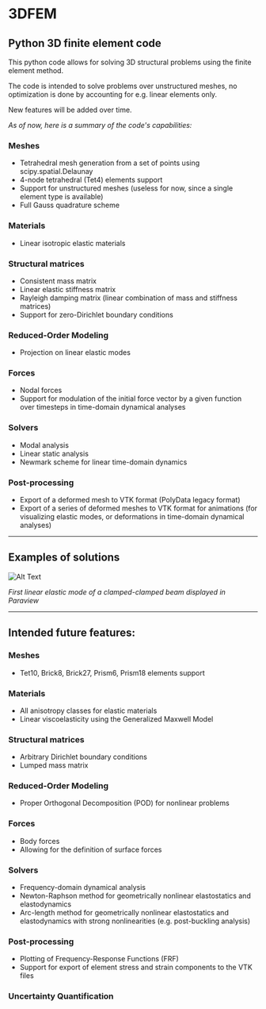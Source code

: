 # 3DFEM
## Python 3D finite element code

This python code allows for solving 3D structural problems using the finite element method.

The code is intended to solve problems over unstructured meshes, no optimization is done by accounting for e.g. linear elements only.

New features will be added over time.


*As of now, here is a summary of the code's capabilities:*

### Meshes
* Tetrahedral mesh generation from a set of points using scipy.spatial.Delaunay
* 4-node tetrahedral (Tet4) elements support
* Support for unstructured meshes (useless for now, since a single element type is available)
* Full Gauss quadrature scheme

### Materials
* Linear isotropic elastic materials

### Structural matrices
* Consistent mass matrix
* Linear elastic stiffness matrix
* Rayleigh damping matrix (linear combination of mass and stiffness matrices)
* Support for zero-Dirichlet boundary conditions

### Reduced-Order Modeling
* Projection on linear elastic modes

### Forces
* Nodal forces
* Support for modulation of the initial force vector by a given function over timesteps in time-domain dynamical analyses

### Solvers
* Modal analysis
* Linear static analysis
* Newmark scheme for linear time-domain dynamics

### Post-processing
* Export of a deformed mesh to VTK format (PolyData legacy format)
* Export of a series of deformed meshes to VTK format for animations (for visualizing elastic modes, or deformations in time-domain dynamical analyses)

----

## Examples of solutions

![Alt Text](https://github.com/rcapillon/3DFEM/blob/main/visuals/animations/beam_mode1.gif)

*First linear elastic mode of a clamped-clamped beam displayed in Paraview*

----

## Intended future features: 

### Meshes
* Tet10, Brick8, Brick27, Prism6, Prism18 elements support

### Materials
* All anisotropy classes for elastic materials
* Linear viscoelasticity using the Generalized Maxwell Model

### Structural matrices
* Arbitrary Dirichlet boundary conditions
* Lumped mass matrix

### Reduced-Order Modeling
* Proper Orthogonal Decomposition (POD) for nonlinear problems

### Forces
* Body forces
* Allowing for the definition of surface forces

### Solvers
* Frequency-domain dynamical analysis
* Newton-Raphson method for geometrically nonlinear elastostatics and elastodynamics
* Arc-length method for geometrically nonlinear elastostatics and elastodynamics with strong nonlinearities (e.g. post-buckling analysis)

### Post-processing
* Plotting of Frequency-Response Functions (FRF)
* Support for export of element stress and strain components to the VTK files

### Uncertainty Quantification




